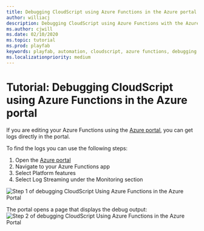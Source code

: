 ```yaml
---
title: Debugging CloudScript using Azure Functions in the Azure portal
author: williacj
description: Debugging CloudScript using Azure Functions with the Azure portal
ms.author: cjwill
ms.date: 02/10/2020
ms.topic: tutorial
ms.prod: playfab
keywords: playfab, automation, cloudscript, azure functions, debugging
ms.localizationpriority: medium
---
```

# Tutorial: Debugging CloudScript using Azure Functions in the Azure portal 

If you are editing your Azure Functions using the [Azure portal](https://portal.azure.com), you can get logs directly in the portal.

To find the logs you can use the following steps:
1) Open the [Azure portal](https://portal.azure.com)
2) Navigate to your Azure Functions app
3) Select Platform features 
4) Select Log Streaming under the Monitoring section
 
 ![Step 1 of debugging CloudScript Using Azure Functions in the Azure Portal](media/CloudScript-AF-Azure-Debug-01.jpg)


The portal opens a page that displays the debug output:
 ![Step 2 of debugging CloudScript Using Azure Functions in the Azure Portal](media/CloudScript-AF-Azure-Debug-02.jpg)
